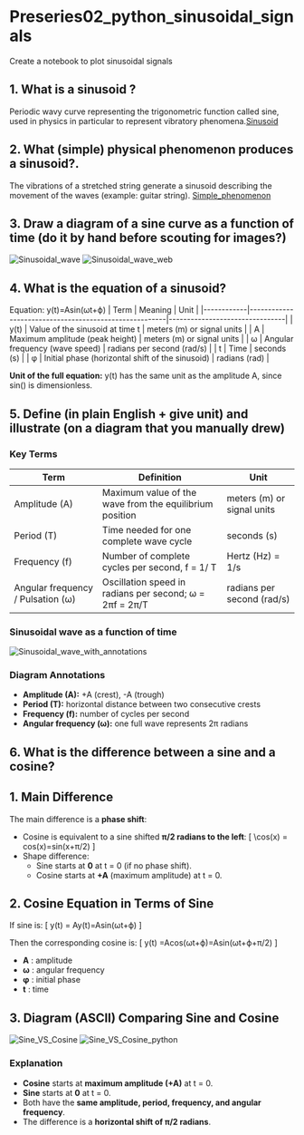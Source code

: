 # Preseries02_python_sinusoidal_signals
 Create a notebook to plot sinusoidal signals

## 1. What is a sinusoid ?
 Periodic wavy curve representing the trigonometric function called sine, used in physics in particular to represent vibratory phenomena.[Sinusoid](https://www.cnrtl.fr/lexicographie/sinuso%C3%AFde)


 ## 2. What (simple) physical phenomenon produces a sinusoid?.

The vibrations of a stretched string generate a sinusoid describing the movement of the waves (example: guitar string).
[Simple_phenomenon](https://moodle.luniversitenumerique.fr/course/view.php?id=171)

## 3. Draw a diagram of a sine curve as a function of time (do it by hand before scouting for images?)
![Sinusoidal_wave](image/Sinusoidal_wave.jpeg)
![Sinusoidal_wave_web](image/sinusoidal_wave_web.jpg)

## 4. What is the equation of a sinusoid?
Equation: y(t)=Asin(ωt+ϕ)
| Term       | Meaning                                               | Unit                           |
|------------|-------------------------------------------------------|--------------------------------|
| y(t)       | Value of the sinusoid at time t                      | meters (m) or signal units     |
| A          | Maximum amplitude (peak height)                      | meters (m) or signal units     |
| ω          | Angular frequency (wave speed)                       | radians per second (rad/s)     |
| t          | Time                                                  | seconds (s)                    |
| φ          | Initial phase (horizontal shift of the sinusoid)    | radians (rad)                  |

**Unit of the full equation:** y(t) has the same unit as the amplitude A, since sin() is dimensionless.

## 5. Define (in plain English + give unit) and illustrate (on a diagram that you manually drew)

### Key Terms

| Term        | Definition                                                       | Unit                         |
|------------|------------------------------------------------------------------|-------------------------------|
| Amplitude (A) | Maximum value of the wave from the equilibrium position        | meters (m) or signal units   |
| Period (T)    | Time needed for one complete wave cycle                         | seconds (s)                  |
| Frequency (f) | Number of complete cycles per second, f = 1/ T                           | Hertz (Hz) = 1/s           |
| Angular frequency / Pulsation (ω) | Oscillation speed in radians per second; ω = 2πf = 2π/T | radians per second (rad/s) |

### Sinusoidal wave as a function of time
![Sinusoidal_wave_with_annotations](image/Sinusoidal_wave_annotations.jpeg)


### Diagram Annotations
- **Amplitude (A):** +A (crest), -A (trough)  
- **Period (T):** horizontal distance between two consecutive crests  
- **Frequency (f):** number of cycles per second  
- **Angular frequency (ω):** one full wave represents 2π radians

## 6. What is the difference between a sine and a cosine?

## 1. Main Difference
The main difference is a **phase shift**:
- Cosine is equivalent to a sine shifted **π/2 radians to the left**:
  \[
  \cos(x) = cos(x)=sin(x+π/2)
  \]
- Shape difference:
  - Sine starts at **0** at t = 0 (if no phase shift).
  - Cosine starts at **+A** (maximum amplitude) at t = 0.

## 2. Cosine Equation in Terms of Sine
If sine is:
\[
y(t) = Ay(t)=Asin(ωt+ϕ)
\]

Then the corresponding cosine is:
\[
y(t) =Acos(ωt+ϕ)=Asin(ωt+ϕ+π/2)
\]

- **A** : amplitude  
- **ω** : angular frequency  
- **φ** : initial phase  
- **t** : time  

## 3. Diagram (ASCII) Comparing Sine and Cosine
![Sine_VS_Cosine](image/Sine_Cosine.jpeg)
![Sine_VS_Cosine_python](image/sine_vs_cosine.png)

### Explanation
- **Cosine** starts at **maximum amplitude (+A)** at t = 0.  
- **Sine** starts at **0** at t = 0.  
- Both have the **same amplitude, period, frequency, and angular frequency**.  
- The difference is a **horizontal shift of π/2 radians**.


